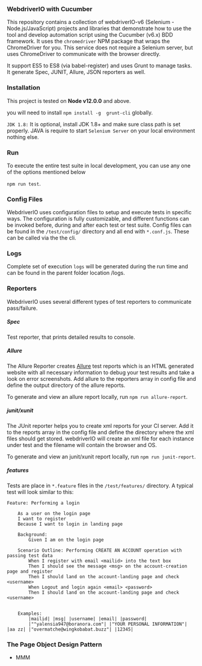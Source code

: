 
### WebdriverIO with Cucumber

This repository contains a collection of webdriverIO-v6 (Selenium - Node.js/JavaScript) projects and libraries that demonstrate how to use the tool and develop automation script using the Cucumber (v6.x) BDD framework. It uses the `chromedriver` NPM package that wraps the ChromeDriver for you. This service does not require a Selenium server, but uses ChromeDriver to communicate with the browser directly.

It support ES5 to ES8 (via babel-register) and uses Grunt to manage tasks. It generate Spec, JUNIT, Allure, JSON reporters as well.

### Installation

This project is tested on **Node v12.0.0** and above.  

you will need to install `npm install -g  grunt-cli` globally.

`JDK 1.8:` It is optional, install JDK 1.8+ and make sure class path is set properly. JAVA is require to start `Selenium Server` on your local environment nothing else.

### Run

To execute the entire test suite in local development, you can use any one of the options mentioned below

`npm run test`.


### Config Files

WebdriverIO uses configuration files to setup and execute tests in specific ways.  The configuration is fully customizable, and different functions can be invoked before, during and after each test or test suite.  Config files can be found in the `/test/config/` directory and all end with `*.conf.js`.  These can be called via the the cli.


### Logs  

Complete set of execution `logs` will be generated during the run time and can be found in the parent folder location /logs.

### Reporters

WebdriverIO uses several different types of test reporters to communicate pass/failure.  

##### Spec

Test reporter, that prints detailed results to console.

##### Allure

The Allure Reporter creates [Allure](http://allure.qatools.ru/) test reports which is an HTML generated website with all necessary information to debug your test results and take a look on error screenshots. Add allure to the reporters array in config file and define the output directory of the allure reports.

To generate and view an allure report locally, run `npm run allure-report`.

##### junit/xunit

The JUnit reporter helps you to create xml reports for your CI server. Add it to the reports array in the config file and define the directory where the xml files should get stored. webdriverIO will create an xml file for each instance under test and the filename will contain the browser and OS.

To generate and view an junit/xunit report locally, run `npm run junit-report`. 


##### features
Tests are place in `*.feature` files in the `/test/features/` directory. A typical test will look similar to this:
```
Feature: Performing a login

    As a user on the login page
    I want to register
    Because I want to login in landing page

    Background:
        Given I am on the login page

    Scenario Outline: Performing CREATE AN ACCOUNT operation with passing test data
        When I register with email <mailid> into the text box
        Then I should see the message <msg> on the account-creation page and register
        Then I should land on the account-landing page and check <username>
        When Logout and login again <email> <password>
        Then I should land on the account-landing page and check <username>
        
        
    Examples:
        |mailid| |msg| |username| |email| |password|
        |""yalensia947@boranora.com"| |"YOUR PERSONAL INFORMATION"| |aa zz| |"overmatche@wingkobabat.buzz"| |12345|

```

### The Page Object Design Pattern

- MMM
